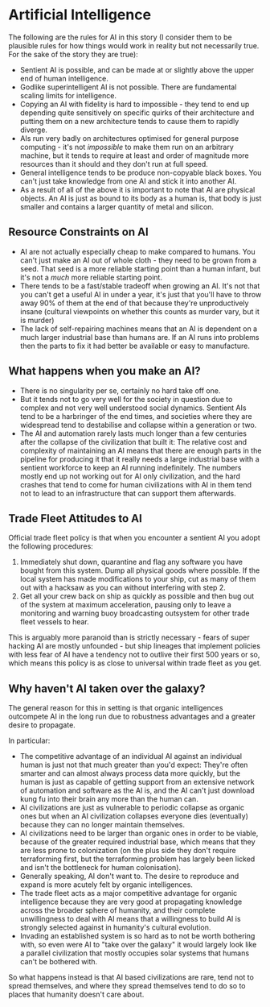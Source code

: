 # Artificial Intelligence

The following are the rules for AI in this story (I consider them to be plausible
rules for how things would work in reality but not necessarily true. For the
sake of the story they are true):

* Sentient AI is possible, and can be made at or slightly above the upper end of human intelligence.
* Godlike superintelligent AI is not possible. There are fundamental scaling limits
  for intelligence.
* Copying an AI with fidelity is hard to impossible - they tend to end up depending quite
  sensitively on specific quirks of their architecture and putting them on a new architecture
  tends to cause them to rapidly diverge.
* AIs run very badly on architectures optimised for general purpose computing - it's not
  *impossible* to make them run on an arbitrary machine, but it tends to require at least
  and order of magnitude more resources than it should and they don't run at full speed.
* General intelligence tends to be produce non-copyable black boxes. You can't just take
  knowledge from one AI and stick it into another AI.
* As a result of all of the above it is important to note that AI are physical objects. An
  AI is just as bound to its body as a human is, that body is just smaller and contains a
  larger quantity of metal and silicon.
  
## Resource Constraints on AI

* AI are not actually especially cheap to make compared to humans. You can't just make
  an AI out of whole cloth - they need to be grown from a seed. That seed is a more
  reliable starting point than a human infant, but it's not a *much* more reliable starting
  point.
* There tends to be a fast/stable tradeoff when growing an AI. It's not that you can't get a
  useful AI in under a year, it's just that you'll have to throw away 90% of them at the end
  of that because they're unproductively insane (cultural viewpoints on whether this counts
  as murder vary, but it is murder)
* The lack of self-repairing machines means that an AI is dependent on a much larger industrial
  base than humans are. If an AI runs into problems then the parts to fix it had better be
  available or easy to manufacture.

## What happens when you make an AI?

* There is no singularity per se, certainly no hard take off one.
* But it tends not to go very well for the society in question due to complex and
  not very well understood social dynamics. Sentient AIs tend to be a harbringer of
  the end times, and societies where they are widespread tend to destabilise and
  collapse within a generation or two.
* The AI and automation rarely lasts much longer than a few centuries after the
  collapse of the civilization that built it: The relative cost and complexity of
  maintaining an AI means that there are enough parts in the pipeline for producing
  it that it really needs a large industrial base with a sentient workforce to keep
  an AI running indefinitely. The numbers mostly end up not working out for AI
  only civilization, and the hard crashes that tend to come for human civilizations
  with AI in them tend not to lead to an infrastructure that can support them afterwards.

## Trade Fleet Attitudes to AI

Official trade fleet policy is that when you encounter a sentient AI you adopt
the following procedures:

1. Immediately shut down, quarantine and flag any software you have bought from
   this system. Dump all physical goods where possible. If the local system has
   made modifications to your ship, cut as many of them out with a hacksaw as you
   can without interfering with step 2.
2. Get all your crew back on ship as quickly as possible and then bug out of the
   system at maximum acceleration, pausing only to leave a monitoring and warning
   buoy broadcasting outsystem for other trade fleet vessels to hear.

This is arguably more paranoid than is strictly necessary - fears of super hacking
AI are mostly unfounded - but ship lineages that implement policies with less fear
of AI have a tendency not to outlive their first 500 years or so, which means
this policy is as close to universal within trade fleet as you get. 

## Why haven't AI taken over the galaxy?

The general reason for this in setting is that organic intelligences outcompete
AI in the long run due to robustness advantages and a greater desire to propagate.

In particular:

* The competitive advantage of an individual AI against an individual human is
  just not that much greater than you'd expect: They're often smarter and can
  almost always process data more quickly, but the human is just as capable of
  getting support from an extensive network of automation and software as the AI is,
  and the AI can't just download kung fu into their brain any more than the
  human can.
* AI civilizations are just as vulnerable to periodic collapse as organic ones
  but when an AI civilization collapses everyone dies (eventually) because they
  can no longer maintain themselves.
* AI civilizations need to be larger than organic ones in order to be viable,
  because of the greater required industrial base, which means that they are
  less prone to colonization (on the plus side they don't require terraforming
  first, but the terraforming problem has largely been licked and isn't the
  bottleneck for human colonisation).
* Generally speaking, AI don't want to. The desire to reproduce and expand is
  more acutely felt by organic intelligences.
* The trade fleet acts as a major competitive advantage for organic intelligence
  because they are very good at propagating knowledge across the broader sphere
  of humanity, and their complete unwillingness to deal with AI means that a
  willingness to build AI is strongly selected against in humanity's cultural
  evolution.
* Invading an established system is so hard as to not be worth bothering with,
  so even were AI to "take over the galaxy" it would largely look like a parallel
  civilization that mostly occupies solar systems that humans can't be bothered
  with.

So what happens instead is that AI based civilizations are rare, tend not to
spread themselves, and where they spread themselves tend to do so to places
that humanity doesn't care about.
